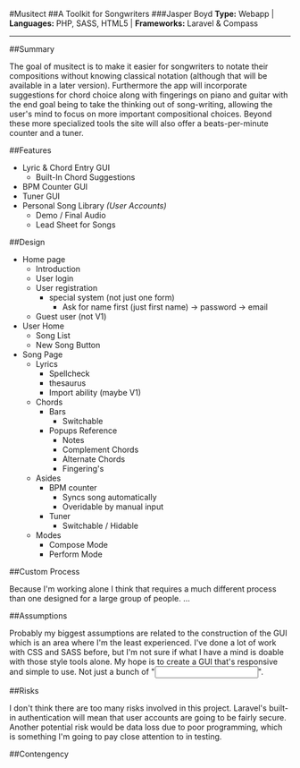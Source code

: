 #Musitect 
##A Toolkit for Songwriters
###Jasper Boyd
__Type:__ Webapp |
__Languages:__ PHP, SASS, HTML5 |
__Frameworks:__ Laravel & Compass

---

##Summary 

The goal of musitect is to make it easier for songwriters to notate their compositions without knowing classical notation (although that will be available in a later version). Furthermore the app will incorporate suggestions for chord choice along with fingerings on piano and guitar with the end goal being to take the thinking out of song-writing, allowing the user's mind to focus on more important compositional choices. Beyond these more specialized tools the site will also offer a beats-per-minute counter and a tuner. 

##Features 

- Lyric & Chord Entry GUI 
    - Built-In Chord Suggestions
- BPM Counter GUI
- Tuner GUI
- Personal Song Library *(User Accounts)*
    - Demo / Final Audio 
    - Lead Sheet for Songs


##Design 

- Home page
	- Introduction 
	- User login
	- User registration
	    - special system (not just one form)
	         - Ask for name first (just first name) -> password -> email
	- Guest user (not V1)  
- User Home 
	- Song List 
	- New Song Button 
- Song Page
	- Lyrics
		- Spellcheck 
		- thesaurus 
		- Import ability (maybe V1) 
	- Chords
		- Bars 
			- Switchable
		- Popups Reference
			- Notes
			- Complement Chords
			- Alternate Chords
			- Fingering's 
	- Asides 
		- BPM counter
			- Syncs song automatically 
			- Overidable by manual input
		- Tuner 
			- Switchable / Hidable	
    - Modes 
        - Compose Mode 
        - Perform Mode 


##Custom Process

Because I'm working alone I think that requires a much different process than one designed for a large group of people. … 

##Assumptions

Probably my biggest assumptions are related to the construction of the GUI which is an area where I'm the least experienced. I've done a lot of work with CSS and SASS before, but I'm not sure if what I have a mind is doable with those style tools alone. My hope is to create a GUI that's responsive and simple to use. Not just a bunch of "<input>".  

##Risks

I don't think there are too many risks involved in this project. Laravel's built-in authentication will mean that user accounts are going to be fairly secure. Another potential risk would be data loss due to poor programming, which is something I'm going to pay close attention to in testing.  

##Contengency 